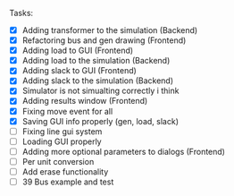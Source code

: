Tasks:
- [X] Adding transformer to the simulation (Backend)
- [x] Refactoring bus and gen drawing (Frontend)
- [x] Adding load to GUI (Frontend)
- [x] Adding load to the simulation (Backend)
- [x] Adding slack to GUI (Frontend)
- [x] Adding slack to the simulation (Backend)
- [x] Simulator is not simualting correctly i think
- [x] Adding results window (Frontend)
- [x] Fixing move event for all
- [x] Saving GUI info properly (gen, load, slack)
- [ ] Fixing line gui system
- [ ] Loading GUI properly
- [ ] Adding more optional parameters to dialogs (Frontend)
- [ ] Per unit conversion
- [ ] Add erase functionality
- [ ] 39 Bus example and test
